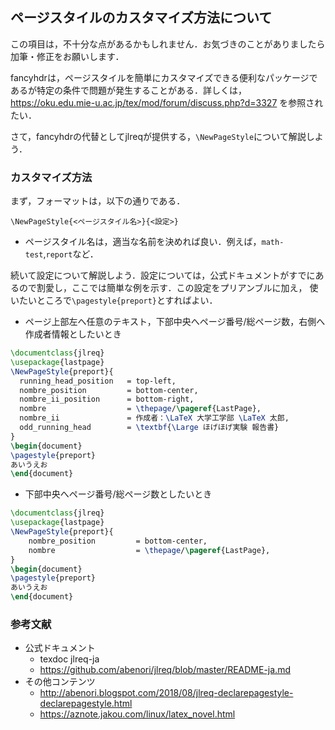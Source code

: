 ## ページスタイルのカスタマイズ方法について

この項目は，不十分な点があるかもしれません．お気づきのことがありましたら加筆・修正をお願いします．

fancyhdrは，ページスタイルを簡単にカスタマイズできる便利なパッケージであるが特定の条件で問題が発生することがある．詳しくは，https://oku.edu.mie-u.ac.jp/tex/mod/forum/discuss.php?d=3327 を参照されたい．

さて，fancyhdrの代替としてjlreqが提供する，`\NewPageStyle`について解説しよう．
### カスタマイズ方法
まず，フォーマットは，以下の通りである．

`\NewPageStyle{<ページスタイル名>}{<設定>}`

- ページスタイル名は，適当な名前を決めれば良い．例えば，`math-test`,`report`など．

続いて設定について解説しよう．設定については，公式ドキュメントがすでにあるので割愛し，ここでは簡単な例を示す．この設定をプリアンブルに加え，  使いたいところで`\pagestyle{preport}`とすればよい．
  
  * ページ上部左へ任意のテキスト，下部中央へページ番号/総ページ数，右側へ作成者情報としたいとき
  
  ```LaTeX
\documentclass{jlreq}
\usepackage{lastpage}
\NewPageStyle{preport}{
    running_head_position   = top-left,
    nombre_position         = bottom-center,
    nombre_ii_position      = bottom-right,
    nombre                  = \thepage/\pageref{LastPage},
    nombre_ii               = 作成者：\LaTeX 大学工学部 \LaTeX 太郎,
    odd_running_head        = \textbf{\Large ほげほげ実験 報告書}
}
\begin{document}
\pagestyle{preport}
あいうえお
\end{document}
 ```

  * 下部中央へページ番号/総ページ数としたいとき
```LaTeX
\documentclass{jlreq}
\usepackage{lastpage}
\NewPageStyle{preport}{
    nombre_position         = bottom-center,
    nombre                  = \thepage/\pageref{LastPage},
}
\begin{document}
\pagestyle{preport}
あいうえお
\end{document}
```

### 参考文献
* 公式ドキュメント
  * texdoc jlreq-ja
  * https://github.com/abenori/jlreq/blob/master/README-ja.md
* その他コンテンツ
  * http://abenori.blogspot.com/2018/08/jlreq-declarepagestyle-declarepagestyle.html
  * https://aznote.jakou.com/linux/latex_novel.html

